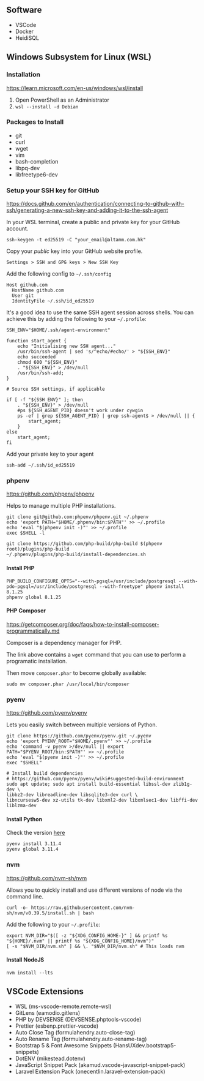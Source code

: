 ## Software

-   VSCode
-   Docker
-   HeidiSQL

## Windows Subsystem for Linux (WSL)

### Installation

https://learn.microsoft.com/en-us/windows/wsl/install

1. Open PowerShell as an Administrator
1. `wsl --install -d Debian`

### Packages to Install

-   git
-   curl
-   wget
-   vim
-   bash-completion
-   libpq-dev
-   libfreetype6-dev

### Setup your SSH key for GitHub

https://docs.github.com/en/authentication/connecting-to-github-with-ssh/generating-a-new-ssh-key-and-adding-it-to-the-ssh-agent

In your WSL terminal, create a public and private key for your GitHub account.

```shell
ssh-keygen -t ed25519 -C "your_email@altamm.com.hk"
```

Copy your _public_ key into your GitHub website profile.

`Settings > SSH and GPG keys > New SSH Key`

Add the following config to `~/.ssh/config`

```
Host github.com
  HostName github.com
  User git
  IdentityFile ~/.ssh/id_ed25519
```

It's a good idea to use the same SSH agent session across shells.
You can achieve this by adding the following to your `~/.profile`:

```shell
SSH_ENV="$HOME/.ssh/agent-environment"

function start_agent {
    echo "Initialising new SSH agent..."
    /usr/bin/ssh-agent | sed 's/^echo/#echo/' > "${SSH_ENV}"
    echo succeeded
    chmod 600 "${SSH_ENV}"
    . "${SSH_ENV}" > /dev/null
    /usr/bin/ssh-add;
}

# Source SSH settings, if applicable

if [ -f "${SSH_ENV}" ]; then
    . "${SSH_ENV}" > /dev/null
    #ps ${SSH_AGENT_PID} doesn't work under cywgin
    ps -ef | grep ${SSH_AGENT_PID} | grep ssh-agent$ > /dev/null || {
        start_agent;
    }
else
    start_agent;
fi
```

Add your private key to your agent

`ssh-add ~/.ssh/id_ed25519`

### phpenv

https://github.com/phpenv/phpenv

Helps to manage multiple PHP installations.

```shell
git clone git@github.com:phpenv/phpenv.git ~/.phpenv
echo 'export PATH="$HOME/.phpenv/bin:$PATH"' >> ~/.profile
echo 'eval "$(phpenv init -)"' >> ~/.profile
exec $SHELL -l

git clone https://github.com/php-build/php-build $(phpenv root)/plugins/php-build
~/.phpenv/plugins/php-build/install-dependencies.sh
```

#### Install PHP

```shell
PHP_BUILD_CONFIGURE_OPTS="--with-pgsql=/usr/include/postgresql --with-pdo-pgsql=/usr/include/postgresql --with-freetype" phpenv install 8.1.25
phpenv global 8.1.25
```

#### PHP Composer

https://getcomposer.org/doc/faqs/how-to-install-composer-programmatically.md

Composer is a dependency manager for PHP.

The link above contains a `wget` command that you can use to perform a programatic installation.

Then move `composer.phar` to become globally available:

```shell
sudo mv composer.phar /usr/local/bin/composer
```

### pyenv

https://github.com/pyenv/pyenv

Lets you easily switch between multiple versions of Python.

```shell
git clone https://github.com/pyenv/pyenv.git ~/.pyenv
echo 'export PYENV_ROOT="$HOME/.pyenv"' >> ~/.profile
echo 'command -v pyenv >/dev/null || export PATH="$PYENV_ROOT/bin:$PATH"' >> ~/.profile
echo 'eval "$(pyenv init -)"' >> ~/.profile
exec "$SHELL"

# Install build dependencies
# https://github.com/pyenv/pyenv/wiki#suggested-build-environment
sudo apt update; sudo apt install build-essential libssl-dev zlib1g-dev \
libbz2-dev libreadline-dev libsqlite3-dev curl \
libncursesw5-dev xz-utils tk-dev libxml2-dev libxmlsec1-dev libffi-dev liblzma-dev
```

#### Install Python

Check the version [here](https://github.com/Alta-Multimedia-Limited/alta-hk-legacy/blob/main/ansible/.python-version)

```shell
pyenv install 3.11.4
pyenv global 3.11.4
```

### nvm

https://github.com/nvm-sh/nvm

Allows you to quickly install and use different versions of node via the command line.

```shell
curl -o- https://raw.githubusercontent.com/nvm-sh/nvm/v0.39.5/install.sh | bash
```

Add the following to your `~/.profile`:

```shell
export NVM_DIR="$([ -z "${XDG_CONFIG_HOME-}" ] && printf %s "${HOME}/.nvm" || printf %s "${XDG_CONFIG_HOME}/nvm")"
[ -s "$NVM_DIR/nvm.sh" ] && \. "$NVM_DIR/nvm.sh" # This loads nvm
```

#### Install NodeJS

```shell
nvm install --lts
```

## VSCode Extensions

-   WSL (ms-vscode-remote.remote-wsl)
-   GitLens (eamodio.gitlens)
-   PHP by DEVSENSE (DEVSENSE.phptools-vscode)
-   Prettier (esbenp.prettier-vscode)
-   Auto Close Tag (formulahendry.auto-close-tag)
-   Auto Rename Tag (formulahendry.auto-rename-tag)
-   Bootstrap 5 & Font Awesome Snippets (HansUXdev.bootstrap5-snippets)
-   DotENV (mikestead.dotenv)
-   JavaScript Snippet Pack (akamud.vscode-javascript-snippet-pack)
-   Laravel Extension Pack (onecentlin.laravel-extension-pack)
